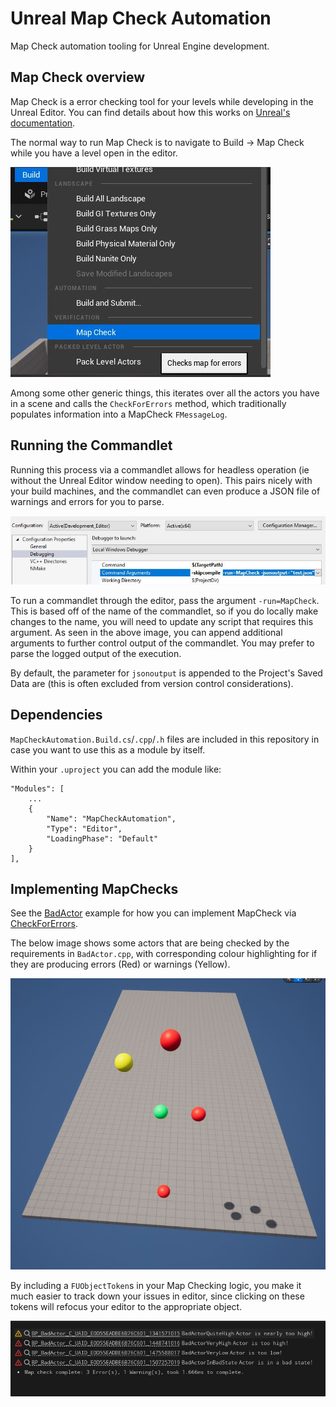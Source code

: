 # Unreal Map Check Automation
Map Check automation tooling for Unreal Engine development.

## Map Check overview

Map Check is a error checking tool for your levels while developing in the Unreal Editor.
You can find details about how this works on
[Unreal's documentation](https://docs.unrealengine.com/latest/en-US/map-check-errors-in-unreal-engine/).

The normal way to run Map Check is to navigate to Build -> Map Check while you have
a level open in the editor.

![Map Check in Editor](Images/MapCheckInEditor.jpg)

Among some other generic things, this iterates over all
the actors you have in a scene and calls the `CheckForErrors` method, which traditionally
populates information into a MapCheck `FMessageLog`. 

## Running the Commandlet

Running this process via a commandlet allows for headless operation (ie without the Unreal
Editor window needing to open). This pairs nicely with your build machines, and the
commandlet can even produce a JSON file of warnings and errors for you to parse.

![Arguments](Images/arguments.jpg)

To run a commandlet through the editor, pass the argument `-run=MapCheck`. This is based off
of the name of the commandlet, so if you do locally make changes to the name, you will need
to update any script that requires this argument. As seen in the above image, you can
append additional arguments to further control output of the commandlet. You may prefer to
parse the logged output of the execution.

By default, the parameter for `jsonoutput` is appended to the Project's Saved Data are (this
is often excluded from version control considerations).

## Dependencies

`MapCheckAutomation.Build.cs`/`.cpp`/`.h` files are included in this repository in case you
want to use this as a module by itself.

Within your `.uproject` you can add the module like:

```
"Modules": [
	...
	{
		"Name": "MapCheckAutomation",
		"Type": "Editor",
		"LoadingPhase": "Default"
	}
],
```

## Implementing MapChecks

See the [BadActor](MapCheckExample/BadActor.cpp) example for how you can implement MapCheck
via [CheckForErrors](https://docs.unrealengine.com/latest/en-US/API/Runtime/Engine/GameFramework/AActor/CheckForErrors/).

The below image shows some actors that are being checked by the requirements in `BadActor.cpp`,
with corresponding colour highlighting for if they are producing errors (Red) or warnings
(Yellow).

![Example Bad Actors](Images/MapCheckedActors.jpg)

By including a `FUObjectToken`s in your Map Checking logic, you make it much easier
to track down your issues in editor, since clicking on these tokens will refocus your editor
to the appropriate object.

![Map Check Report](Images/MapCheckReport.jpg)

